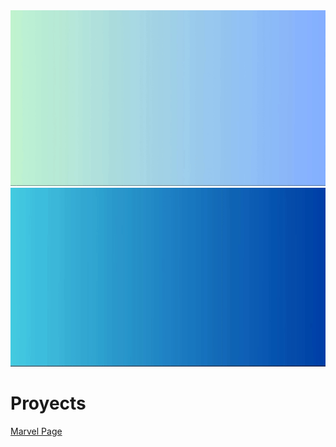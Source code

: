 <!--
**Vic102/Vic102** is a ✨ _special_ ✨ repository because its `README.md` (this file) appears on your GitHub profile.

Here are some ideas to get you started:

- 🔭 I’m currently working on ...
- 🌱 I’m currently learning ...
- 👯 I’m looking to collaborate on ...
- 🤔 I’m looking for help with ...
- 💬 Ask me about ...
- 📫 How to reach me: ...
- 😄 Pronouns: ...
- ⚡ Fun fact: ...
<video width="100%" height="auto" muted="" loop="" autoplay="">
  <source src="GithubIntro.mp4" type="video/mp4">
</video>
-->
<div align="center">
  <img src="Hi_there!!.gif#gh-light-mode-only" width="auto" height="auto" />
  <img src="Hi_there!!_Dark.gif#gh-dark-mode-only" width="auto" height="auto" />
</div>

<h1>
  Proyects
</h1>
<div>
  <a href='https://marvel-page-beta.vercel.app/'>Marvel Page</a>
</div>
